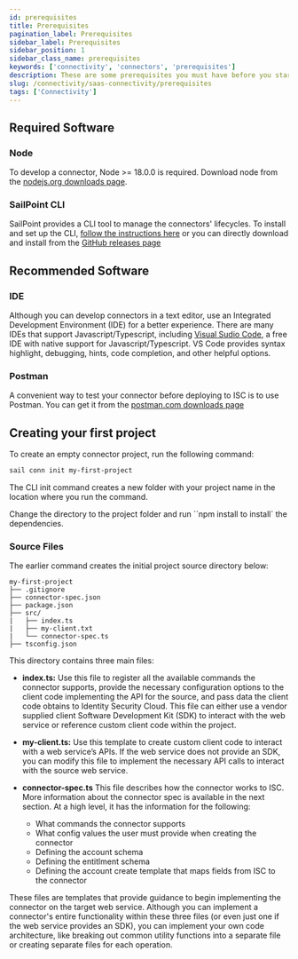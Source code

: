 ```yaml
---
id: prerequisites
title: Prerequisites
pagination_label: Prerequisites
sidebar_label: Prerequisites
sidebar_position: 1
sidebar_class_name: prerequisites
keywords: ['connectivity', 'connectors', 'prerequisites']
description: These are some prerequisites you must have before you start building SaaS Connectors.
slug: /connectivity/saas-connectivity/prerequisites
tags: ['Connectivity']
---
```


## Required Software

### Node

To develop a connector, Node >= 18.0.0 is required. Download node from the [nodejs.org downloads page](https://nodejs.org/en/download).

### SailPoint CLI

SailPoint provides a CLI tool to manage the connectors' lifecycles. To install and set up the CLI, [follow the instructions here](../../tools/cli) or you can directly download and install from the [GitHub releases page](https://github.com/sailpoint-oss/sailpoint-cli/releases)

## Recommended Software

### IDE

Although you can develop connectors in a text editor, use an Integrated Development Environment (IDE) for a better experience. There are many IDEs that support Javascript/Typescript, including [Visual Sudio Code](https://code.visualstudio.com/Download), a free IDE with native support for Javascript/Typescript. VS Code provides syntax highlight, debugging, hints, code completion, and other helpful options.

### Postman

A convenient way to test your connector before deploying to ISC is to use Postman. You can get it from the [postman.com downloads page](https://www.postman.com/downloads/)

## Creating your first project

To create an empty connector project, run the following command:

```bash
sail conn init my-first-project
```

The CLI init command creates a new folder with your project name in the location where you run the command.

Change the directory to the project folder and run ``npm install to install` the dependencies.

### Source Files

The earlier command creates the initial project source directory below:

```
my-first-project
├── .gitignore
├── connector-spec.json
├── package.json
├── src/
|   ├── index.ts
|   ├── my-client.txt
|   └── connector-spec.ts
├── tsconfig.json
```

This directory contains three main files:

- **index.ts:** Use this file to register all the available commands the connector supports, provide the necessary configuration options to the client code implementing the API for the source, and pass data the client code obtains to Identity Security Cloud. This file can either use a vendor supplied client Software Development Kit (SDK) to interact with the web service or reference custom client code within the project.

- **my-client.ts:** Use this template to create custom client code to interact with a web service’s APIs. If the web service does not provide an SDK, you can modify this file to implement the necessary API calls to interact with the source web service.

- **connector-spec.ts** This file describes how the connector works to ISC. More information about the connector spec is available in the next section. At a high level, it has the information for the following:
  - What commands the connector supports
  - What config values the user must provide when creating the connector
  - Defining the account schema
  - Defining the entitlment schema
  - Defining the account create template that maps fields from ISC to the connector

These files are templates that provide guidance to begin implementing the connector on the target web service. Although you can implement a connector's entire functionality within these three files (or even just one if the web service provides an SDK), you can implement your own code architecture, like breaking out common utility functions into a separate file or creating separate files for each operation.
